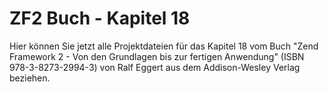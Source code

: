 ZF2 Buch - Kapitel 18
=====================

Hier können Sie jetzt alle Projektdateien für das Kapitel 18 vom Buch
"Zend Framework 2 - Von den Grundlagen bis zur fertigen Anwendung"
(ISBN 978-3-8273-2994-3) von Ralf Eggert aus dem Addison-Wesley 
Verlag beziehen.
